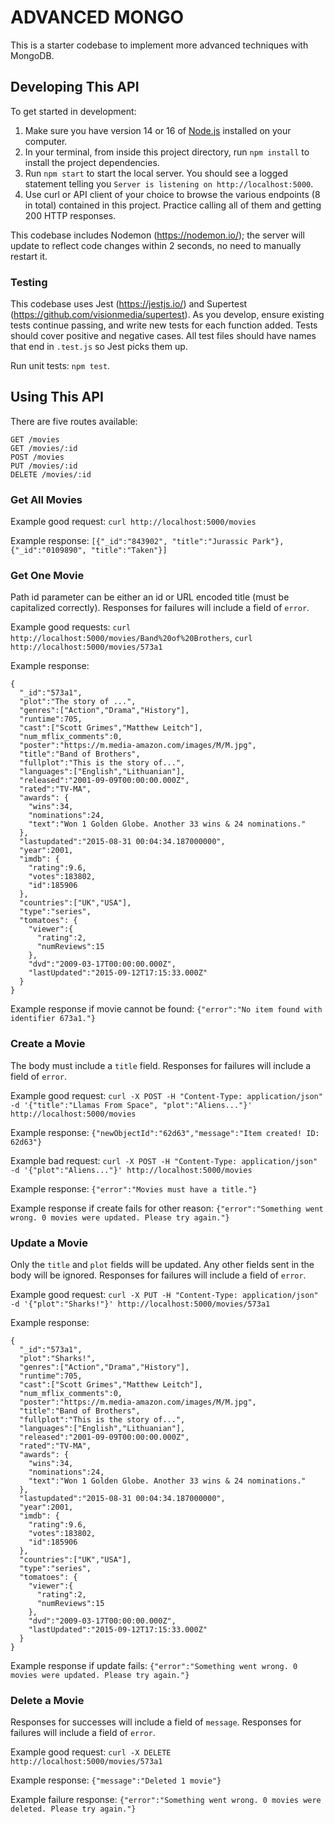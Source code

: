 # ADVANCED MONGO

This is a starter codebase to implement more advanced techniques with MongoDB.

## Developing This API

To get started in development:

1. Make sure you have version 14 or 16 of [Node.js](https://nodejs.org/en/download/) installed on your computer.
2. In your terminal, from inside this project directory, run `npm install` to install the project dependencies.
3. Run `npm start` to start the local server. You should see a logged statement telling you `Server is listening on http://localhost:5000`.
4. Use curl or API client of your choice to browse the various endpoints (8 in total) contained in this project. Practice calling all of them and getting 200 HTTP responses.

This codebase includes Nodemon (https://nodemon.io/); the server will update to reflect code changes within 2 seconds, no need to manually restart it.

### Testing

This codebase uses Jest (https://jestjs.io/) and Supertest (https://github.com/visionmedia/supertest). As you develop, ensure existing tests continue passing, and write new tests for each function added. Tests should cover positive and negative cases. All test files should have names that end in `.test.js` so Jest picks them up.

Run unit tests: `npm test`.


## Using This API

There are five routes available:
```
GET /movies
GET /movies/:id
POST /movies
PUT /movies/:id
DELETE /movies/:id
```

### Get All Movies

Example good request: `curl http://localhost:5000/movies`

Example response: `[{"_id":"843902", "title":"Jurassic Park"}, {"_id":"0109890", "title":"Taken"}]`

### Get One Movie

Path id parameter can be either an id or URL encoded title (must be capitalized correctly). Responses for failures will include a field of `error`.

Example good requests:
`curl http://localhost:5000/movies/Band%20of%20Brothers`,
`curl http://localhost:5000/movies/573a1`

Example response:
```
{
  "_id":"573a1",
  "plot":"The story of ...",
  "genres":["Action","Drama","History"],
  "runtime":705,
  "cast":["Scott Grimes","Matthew Leitch"],
  "num_mflix_comments":0,
  "poster":"https://m.media-amazon.com/images/M/M.jpg",
  "title":"Band of Brothers",
  "fullplot":"This is the story of...",
  "languages":["English","Lithuanian"],
  "released":"2001-09-09T00:00:00.000Z",
  "rated":"TV-MA",
  "awards": {
    "wins":34,
    "nominations":24,
    "text":"Won 1 Golden Globe. Another 33 wins & 24 nominations."
  },
  "lastupdated":"2015-08-31 00:04:34.187000000",
  "year":2001,
  "imdb": {
    "rating":9.6,
    "votes":183802,
    "id":185906
  },
  "countries":["UK","USA"],
  "type":"series",
  "tomatoes": {
    "viewer":{
      "rating":2,
      "numReviews":15
    },
    "dvd":"2009-03-17T00:00:00.000Z",
    "lastUpdated":"2015-09-12T17:15:33.000Z"
  }
}
```

Example response if movie cannot be found: `{"error":"No item found with identifier 673a1."}`

### Create a Movie

The body must include a `title` field. Responses for failures will include a field of `error`.

Example good request: `curl -X POST -H "Content-Type: application/json" -d '{"title":"Llamas From Space", "plot":"Aliens..."}' http://localhost:5000/movies`

Example response: `{"newObjectId":"62d63","message":"Item created! ID: 62d63"}`

Example bad request: `curl -X POST -H "Content-Type: application/json" -d '{"plot":"Aliens..."}' http://localhost:5000/movies`

Example response: `{"error":"Movies must have a title."}`

Example response if create fails for other reason: `{"error":"Something went wrong. 0 movies were updated. Please try again."}`

### Update a Movie

Only the `title` and `plot` fields will be updated. Any other fields sent in the body will be ignored. Responses for failures will include a field of `error`.

Example good request: `curl -X PUT -H "Content-Type: application/json" -d '{"plot":"Sharks!"}' http://localhost:5000/movies/573a1`

Example response:
```
{
  "_id":"573a1",
  "plot":"Sharks!",
  "genres":["Action","Drama","History"],
  "runtime":705,
  "cast":["Scott Grimes","Matthew Leitch"],
  "num_mflix_comments":0,
  "poster":"https://m.media-amazon.com/images/M/M.jpg",
  "title":"Band of Brothers",
  "fullplot":"This is the story of...",
  "languages":["English","Lithuanian"],
  "released":"2001-09-09T00:00:00.000Z",
  "rated":"TV-MA",
  "awards": {
    "wins":34,
    "nominations":24,
    "text":"Won 1 Golden Globe. Another 33 wins & 24 nominations."
  },
  "lastupdated":"2015-08-31 00:04:34.187000000",
  "year":2001,
  "imdb": {
    "rating":9.6,
    "votes":183802,
    "id":185906
  },
  "countries":["UK","USA"],
  "type":"series",
  "tomatoes": {
    "viewer":{
      "rating":2,
      "numReviews":15
    },
    "dvd":"2009-03-17T00:00:00.000Z",
    "lastUpdated":"2015-09-12T17:15:33.000Z"
  }
}
```

Example response if update fails: `{"error":"Something went wrong. 0 movies were updated. Please try again."}`

### Delete a Movie

Responses for successes will include a field of `message`. Responses for failures will include a field of `error`.

Example good request: `curl -X DELETE http://localhost:5000/movies/573a1`

Example response: `{"message":"Deleted 1 movie"}`

Example failure response: `{"error":"Something went wrong. 0 movies were deleted. Please try again."}`